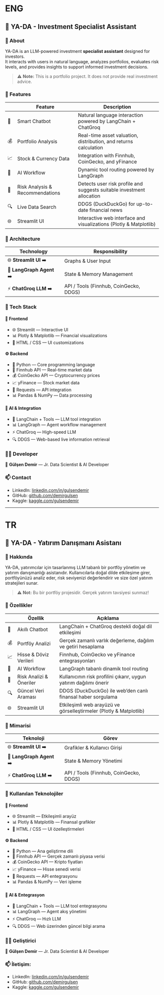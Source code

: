 # ENG
## 🤖 YA-DA - Investment Specialist Assistant

### 🧠 About

YA-DA is an LLM-powered investment **specialist assistant** designed for investors.  
It interacts with users in natural language, analyzes portfolios, evaluates risk levels, and provides insights to support informed investment decisions.  
> ⚠️ **Note:** This is a portfolio project. It does not provide real investment advice.

### 🚀 Features

|       | Feature | Description |
|-------|---------|-------------|
| 💬 | Smart Chatbot | Natural language interaction powered by LangChain + ChatGroq |
| 💰 | Portfolio Analysis | Real-time asset valuation, distribution, and returns calculation |
| 📈 | Stock & Currency Data | Integration with Finnhub, CoinGecko, and yFinance |
| 🧩 | AI Workflow | Dynamic tool routing powered by LangGraph |
| 🧮 | Risk Analysis & Recommendations | Detects user risk profile and suggests suitable investment allocation |
| 🔍 | Live Data Search | DDGS (DuckDuckGo) for up-to-date financial news |
| 🌐 | Streamlit UI | Interactive web interface and visualizations (Plotly & Matplotlib) |

### 🧩 Architecture

| Technology | Responsibility |
|------------|----------------|
| 🌐 **Streamlit UI**  ➡️ | Graphs & User Input |
| 🤖 **LangGraph Agent** ➡️ | State & Memory Management |
| ⚡ **ChatGroq LLM**  ➡️ | API / Tools (Finnhub, CoinGecko, DDGS) |

### 🧰 Tech Stack

#### 🎨 Frontend
- 🌐 Streamlit — Interactive UI
- 📊 Plotly & Matplotlib — Financial visualizations
- 🎯 HTML / CSS — UI customizations

#### ⚙️ Backend
- 🐍 Python — Core programming language
- 📡 Finnhub API — Real-time market data
- 💰 CoinGecko API — Cryptocurrency prices
- 📈 yFinance — Stock market data
- 🔗 Requests — API integration
- 📊 Pandas & NumPy — Data processing

#### 🤖 AI & Integration
- 🧠 LangChain + Tools — LLM tool integration
- 📊 LangGraph — Agent workflow management
- ⚡ ChatGroq — High-speed LLM
- 🔍 DDGS — Web-based live information retrieval

### 🧑‍💻 Developer
👋 **Gülşen Demir** — Jr. Data Scientist & AI Developer

### 📫 Contact
- LinkedIn: [linkedin.com/in/gulsendemir](https://www.linkedin.com/in/gulsendemir/)  
- GitHub: [github.com/demirgulsen](https://github.com/demirgulsen/)  
- Kaggle: [kaggle.com/gulsendemir](https://www.kaggle.com/gulsendemir)


---

# TR
## 🤖 YA-DA  - Yatırım Danışmanı Asistanı


### 🧠 Hakkında

YA-DA, yatırımcılar için tasarlanmış LLM tabanlı bir portföy yönetim ve yatırım danışmanlığı asistanıdır.
Kullanıcılarla doğal dilde etkileşime girer, portföyünüzü analiz eder, risk seviyenizi değerlendirir ve size özel yatırım stratejileri sunar.
> ⚠️ **Not:** Bu bir portföy projesidir. Gerçek yatırım tavsiyesi sunmaz!


### 🚀 Özellikler

|       | Özellik | Açıklama |
|-------|---------|----------|
| 💬 | Akıllı Chatbot | LangChain + ChatGroq destekli doğal dil etkileşimi |
| 💰 | Portföy Analizi | Gerçek zamanlı varlık değerleme, dağılım ve getiri hesaplama |
| 📈 | Hisse & Döviz Verileri | Finnhub, CoinGecko ve yFinance entegrasyonları |
| 🧩 | AI Workflow | LangGraph tabanlı dinamik tool routing |
| 🧮 | Risk Analizi & Öneriler | Kullanıcının risk profilini çıkarır, uygun yatırım dağılımı önerir |
| 🔍 | Güncel Veri Araması | DDGS (DuckDuckGo) ile web’den canlı finansal haber sorgulama |
| 🌐 | Streamlit UI | Etkileşimli web arayüzü ve görselleştirmeler (Plotly & Matplotlib) |


### 🧩 Mimarisi

| Teknoloji | Görev |
|-----------|-------|
| 🌐 **Streamlit UI**  ➡️| Grafikler & Kullanıcı Girişi |
| 🤖 **LangGraph Agent** ➡️| State & Memory Yönetimi |
| ⚡ **ChatGroq LLM**  ➡️| API / Tools (Finnhub, CoinGecko, DDGS) |


### 🧰 Kullanılan Teknolojiler

#### 🎨 Frontend
- 🌐 Streamlit — Etkileşimli arayüz
- 📊 Plotly & Matplotlib — Finansal grafikler
- 🎯 HTML / CSS — UI özelleştirmeleri

#### ⚙️ Backend
- 🐍 Python — Ana geliştirme dili
- 📡 Finnhub API — Gerçek zamanlı piyasa verisi
- 💰 CoinGecko API — Kripto fiyatları
- 📈 yFinance — Hisse senedi verisi
- 🔗 Requests — API entegrasyonu
- 📊 Pandas & NumPy — Veri işleme

#### 🤖 AI & Entegrasyon
- 🧠 LangChain + Tools — LLM tool entegrasyonu
- 📊 LangGraph — Agent akış yönetimi
- ⚡ ChatGroq — Hızlı LLM 
- 🔍 DDGS — Web üzerinden güncel bilgi arama

### 🧑‍💻 Geliştirici
👋 **Gülşen Demir** — Jr. Data Scientist & AI Developer

### **📫 İletişim:**
- LinkedIn: [linkedin.com/in/gulsendemir](https://www.linkedin.com/in/gulsendemir/)  
- GitHub: [github.com/demirgulsen](https://github.com/demirgulsen/)  
- Kaggle: [kaggle.com/gulsendemir](https://www.kaggle.com/gulsendemir)  
